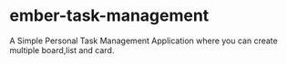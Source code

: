 # ember-task-management
A Simple Personal Task Management Application where you can create multiple board,list and card.
